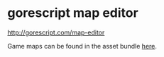 # gorescript map editor

http://gorescript.com/map-editor

Game maps can be found in the asset bundle [here](https://github.com/gorescript/gorescript/releases).
